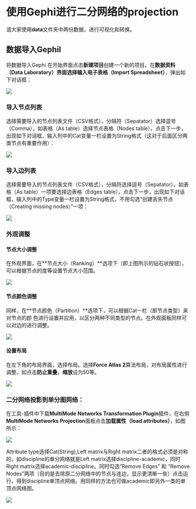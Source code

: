 # 使用Gephi进行二分网络的projection

请大家使用**data**文件夹中两份数据，进行可视化和转换。


## 数据导入Gephil

将数据导入Gephi在开始界面点击**新建项目**创建一个新的项目。在**数据资料（Data Laboratory）**界面选择**输入电子表格（Import Spreadsheet）**，弹出如下对话框：

![][1]

[1]:
images/projection/import.png


### 导入节点列表选择需要导入的节点列表文件（CSV格式），分隔符（Sepatator）选择逗号（Comma），如表格（As table）选择节点表格（Nodes table），点击下一步，出现如下对话框，输入列中的Cat变量一栏设置为String格式（这对于后面区分两类节点有重要作用）：

![][2]

[2]:
images/projection/nodelist.png


### 导入边列表选择需要导入的节点列表文件（CSV格式），分隔符选择逗号（Sepatator），如表格（As table）一项要选择边表格（Edges table），点击下一步，出现如下对话框，输入列中的Type变量一栏设置为String格式，不用勾选“创建丢失节点（Creating missing nodes）”一项：

![][3]

[3]:
images/projection/edgelist.png


### 外观调整#### 节点大小调整
在外观界面，在**节点大小（Ranking）**选项下（即上图所示的钻石状按钮），可以根据节点的度等设置节点大小范围。
![][4]

[4]:
images/projection/nodesize.png


#### 节点颜色调整同样，在**节点颜色（Partition）**选项下，可以根据Cat一栏（即节点类型）来对节点的颜色进行设置并应用，以区分两种不同类型的节点。在外观面板同样可以对边的进行调整。

![][5]

[5]:
images/projection/nodecolour.png

#### 设置布局在左下角的布局界面，选择布局。选择**Force Atlas 2**算法布局，对布局属性进行调整，如点击**防止重叠**，**缩放**设为50等。
![][6]

[6]:
images/projection/layout.png

### 二分网络投影到单分图网络：在工具-插件中下载**MultiMode Networks Transformation Plugin**插件，在右侧**MultiMode Networks Projection**面板点击**加载属性（load attributes）**，如图所示：

![][7]

[7]:
images/projection/multi.png

Attribute type选择Cat(String),Left matrix与Right matrix二者的格式必须是对称的，如discipline的单分网络就是Left matrix选择discipline-academic，同时Right matrix选择academic-discipline。同时勾选“Remove Edges” 和 “Remove Nodes”两项（目的是去除原二分网络中的节点与连边，显示更清晰一些）点击运行，得到discipline单顶点网络。用同样的方法也可做academic即另外一类的单顶点网络图。
![][8]

[8]:
images/projection/click.png
